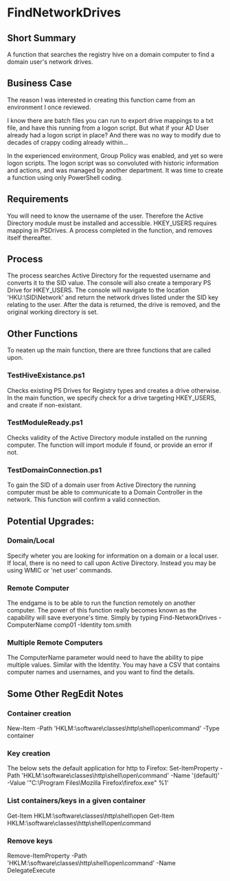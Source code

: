 # FindNetworkDrives
## Short Summary
A function that searches the registry hive on a domain computer to find a domain user's network drives.

## Business Case
The reason I was interested in creating this function came from an environment I once reviewed. 

I know there are batch files you can run to export drive mappings to a txt file, and have this running from a logon script. But what if your AD User already had a logon script in place? And there was no way to modify due to decades of crappy coding already within... 

In the experienced environment, Group Policy was enabled, and yet so were logon scripts. The logon script was so convoluted with historic information and actions, and was managed by another department. It was time to create a function using only PowerShell coding.

## Requirements
You will need to know the username of the user. 
Therefore the Active Directory module must be installed and accessible.
HKEY_USERS requires mapping in PSDrives. A process completed in the function, and removes itself thereafter.

## Process
The process searches Active Directory for the requested username and converts it to the SID value.
The console will also create a temporary PS Drive for HKEY_USERS. 
The console will navigate to the location 'HKU:\SID\Network' and return the network drives listed under the SID key relating to the user.
After the data is returned, the drive is removed, and the original working directory is set.

## Other Functions
To neaten up the main function, there are three functions that are called upon.
### TestHiveExistance.ps1
Checks existing PS Drives for Registry types and creates a drive otherwise. In the main function, we specify check for a drive targeting HKEY_USERS, and create if non-existant.
### TestModuleReady.ps1
Checks validity of the Active Directory module installed on the running computer. The function will import module if found, or provide an error if not.
### TestDomainConnection.ps1
To gain the SID of a domain user from Active Directory the running computer must be able to communicate to a Domain Controller in the network. This function will confirm a valid connection.
## Potential Upgrades:
### Domain/Local
Specify wheter you are looking for information on a domain or a local user. If local, there is no need to call upon Active Directory. Instead you may be using WMIC or 'net user' commands.
### Remote Computer
The endgame is to be able to run the function remotely on another computer. The power of this function really becomes known as the capability will save everyone's time. Simply by typing Find-NetworkDrives -ComputerName comp01 -Identity tom.smith
### Multiple Remote Computers
The ComputerName parameter would need to have the ability to pipe multiple values. Similar with the Identity. You may have a CSV that contains computer names and usernames, and you want to find the details.
## Some Other RegEdit Notes
### Container creation
New-Item -Path 'HKLM:\software\classes\http\shell\open\command' -Type container
### Key creation
The below sets the default application for http to Firefox:
Set-ItemProperty -Path 'HKLM:\software\classes\http\shell\open\command'  -Name '(default)' -Value '"C:\Program Files\Mozilla Firefox\firefox.exe" %1'
### List containers/keys in a given container
Get-Item HKLM:\software\classes\http\shell\open
Get-Item HKLM:\software\classes\http\shell\open\command
### Remove keys
Remove-ItemProperty -Path 'HKLM:\software\classes\http\shell\open\command'  -Name DelegateExecute